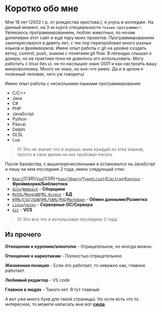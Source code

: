 # Коротко обо мне
Мне 18 лет (2002 г.р. от рождества христова.), я учусь в колледже. На данный момент, на 3-м курсе специальности `техник-программист`. Увлекаюсь программированием, люблю животных, по ночам допиливаю этот сайт и ещё пару моих проектов. Программированием заинтересовался в девять лет, с тех пор перепробовал много разных языков и фреймворков. Имею опыт работы с git на уровне создать ветку, commit, push, знаком с понятием git flow. В легендах слышал о докере, но на практике пока не довелось его использовать. Могу работать с linux без ui, не по наслышке знаю ООП и как настроить вашу микроволновку. Много не знаю, но кое-что умею. Да и в целом я полезный человек, чего уж говорить)

Имею опыт работы с несколькими языками программирования:
* C/C++
* Java
* C#
* PHP
* JavaScript
* Python
* Pascal
* Delphi
* GLSL
* Lua

> (!) Это не значит что я хорошо знаю каждый из этих языков, просто в свое время на них пробовал писать

После баловства, с вышеперечисленными я остановился на JavaScript и пишу на нем последние 2 года, имею следующий стек:
* [`React`](https://reactjs.org)[CSR]/[`Vue`](https://vuejs.org)[CSR]+[`Vuex`](https://vuex.vuejs.org)/[`JQuery`](https://jquery.com/)/[`TypeScript`](https://www.typescriptlang.org/)/[`Electron`](https://www.electronjs.org/)/[`Express`](https://expressjs.com/) - **Фреймворки/Библиотеки**
* [`Gulp`](https://gulpjs.com/)/[`Webpack`](https://webpack.js.org/) - **Сборщики**
* [`MySQL`](https://www.mysql.com/)/[`MongoDB`](https://www.mongodb.com)/[`MS Access`](http://microsoft.com/access/) - **БД**
* [`HTML`](https://wikipedia.org/wiki/HTML)/[`CSS`](https://wikipedia.org/wiki/CSS)/[`JSON`](https://en.wikipedia.org/wiki/JSON)/[`XML`](https://wikipedia.org/wiki/XML)/[`YAML`](https://wikipedia.org/wiki/YAML)/[`PUG`](https://pugjs.org)/[`Markdown`](https://wikipedia.org/wiki/Markdown) - **Обмен данными/Разметка**
* [`Linux`](https://wikipedia.org/wiki/Linux)/[`nginx`](https://nginx.org/ru/) - **Серверные ОС/Сервера**
* [`Git`](https://github.com/) - **VCS**

> (!) Это все что я использовал последние 2 года.

## Из прочего

**Отношение к курению/алкоголю** - Отрицательное, но иногда можно.

**Отношение к наркотикам** - Полностью отрицательное.

**Жизненная позиция** - Если это работает, то неважно как, главное работает.

**Любимый редактор** - VS code

**Главное в людях** - Такого нет. Я тут главный.

А вот уже много букв для такой страницы). Но если есть что то интересное, то можете написать мне вот [**сюда**](mailto:astecom@mailru).